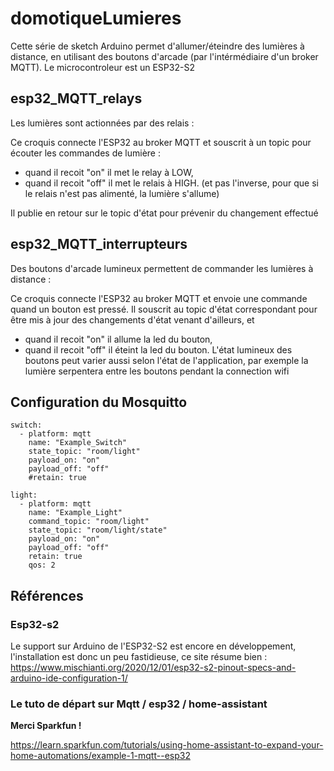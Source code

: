 # domotiqueLumieres

Cette série de sketch Arduino permet d'allumer/éteindre des lumières à distance, en utilisant des boutons d'arcade (par l'intérmédiaire d'un broker MQTT). 
Le microcontroleur est un ESP32-S2

## esp32_MQTT_relays
  Les lumières sont actionnées par des relais : 
  
  Ce croquis connecte l'ESP32 au broker MQTT et souscrit à un topic pour
  écouter les commandes de lumière :
  - quand il recoit "on" il met le relay à LOW, 
  - quand il recoit "off" il met le relais à HIGH.
  (et pas l'inverse, pour que si le relais n'est pas alimenté,
  la lumière s'allume)
  
  Il publie en retour sur le topic d'état pour prévenir du changement effectué

## esp32_MQTT_interrupteurs
  Des boutons d'arcade lumineux permettent de commander les lumières
  à distance :
  
  Ce croquis connecte l'ESP32 au broker MQTT et envoie une commande quand 
  un bouton est pressé. Il souscrit au topic d'état correspondant pour
  être mis à jour des changements d'état venant d'ailleurs, et
  - quand il recoit "on" il allume la led du bouton, 
  - quand il recoit "off" il éteint la led du bouton.
  L'état lumineux des boutons peut varier aussi selon l'état de l'application,
  par exemple la lumière serpentera entre les boutons pendant la connection
  wifi
  

## Configuration du Mosquitto
```
switch:
  - platform: mqtt
    name: "Example_Switch"
    state_topic: "room/light"
    payload_on: "on"
    payload_off: "off"
    #retain: true
    
light:
  - platform: mqtt
    name: "Example_Light"
    command_topic: "room/light"
    state_topic: "room/light/state"
    payload_on: "on"
    payload_off: "off"
    retain: true
    qos: 2
```


## Références
### Esp32-s2
Le support sur Arduino de l'ESP32-S2 est encore en développement, l'installation est donc un peu fastidieuse, ce site résume bien :
https://www.mischianti.org/2020/12/01/esp32-s2-pinout-specs-and-arduino-ide-configuration-1/

### Le tuto de départ sur Mqtt / esp32 / home-assistant
**Merci Sparkfun !**

https://learn.sparkfun.com/tutorials/using-home-assistant-to-expand-your-home-automations/example-1-mqtt--esp32

